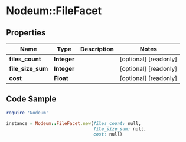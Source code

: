 # Nodeum::FileFacet

## Properties

Name | Type | Description | Notes
------------ | ------------- | ------------- | -------------
**files_count** | **Integer** |  | [optional] [readonly] 
**file_size_sum** | **Integer** |  | [optional] [readonly] 
**cost** | **Float** |  | [optional] [readonly] 

## Code Sample

```ruby
require 'Nodeum'

instance = Nodeum::FileFacet.new(files_count: null,
                                 file_size_sum: null,
                                 cost: null)
```


